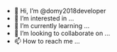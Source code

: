 - 👋 Hi, I’m @domy2018developer
- 👀 I’m interested in ...
- 🌱 I’m currently learning ...
- 💞️ I’m looking to collaborate on ...
- 📫 How to reach me ...

<!---
domy2018developer/domy2018developer is a ✨ special ✨ repository because its `README.md` (this file) appears on your GitHub profile.
You can click the Preview link to take a look at your changes.
--->
